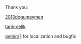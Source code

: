 Thank you:

[2013dogumeymen](github.com/2013dogumeymen)

[tarik-celik](https://gitlab.com/tarik-celik/)

[gemini](gemini.google.com/app) | for localization and bugfix
